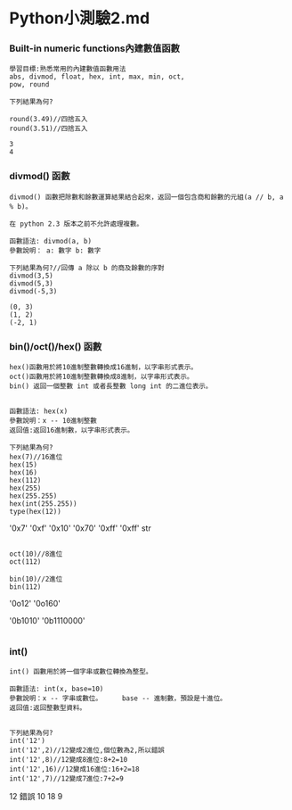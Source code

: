 # Python小測驗2.md

### Built-in numeric functions內建數值函數
```
學習目標:熟悉常用的內建數值函數用法
abs, divmod, float, hex, int, max, min, oct,
pow, round
```
```
下列結果為何?

round(3.49)//四捨五入
round(3.51)//四捨五入
```
```
3
4
```
### divmod() 函數
```
divmod() 函數把除數和餘數運算結果結合起來，返回一個包含商和餘數的元組(a // b, a % b)。

在 python 2.3 版本之前不允許處理複數。

函數語法: divmod(a, b)
參數說明： a: 數字 b: 數字

下列結果為何?//回傳 a 除以 b 的商及餘數的序對
divmod(3,5)
divmod(5,3)
divmod(-5,3)
```
```
(0, 3)
(1, 2)
(-2, 1)

```
### bin()/oct()/hex() 函數
```
hex()函數用於將10進制整數轉換成16進制，以字串形式表示。
oct()函數用於將10進制整數轉換成8進制，以字串形式表示。
bin() 返回一個整數 int 或者長整數 long int 的二進位表示。


函數語法: hex(x)
參數說明：x -- 10進制整數
返回值:返回16進制數，以字串形式表示。

下列結果為何?
hex(7)//16進位
hex(15)
hex(16)
hex(112)
hex(255)
hex(255.255)
hex(int(255.255))
type(hex(12))
```
'0x7'
'0xf'
'0x10'
'0x70'
'0xff'
'0xff'
str

```

oct(10)//8進位
oct(112)

bin(10)//2進位
bin(112)
```
'0o12'
'0o160'

'0b1010'
'0b1110000'
```
```
### int()
```
int() 函數用於將一個字串或數位轉換為整型。

函數語法: int(x, base=10)
參數說明：x -- 字串或數位。     base -- 進制數，預設是十進位。
返回值:返回整數型資料。
 

下列結果為何?
int('12')
int('12',2)//12變成2進位,個位數為2,所以錯誤
int('12',8)//12變成8進位:8+2=10
int('12',16)//12變成16進位:16+2=18
int('12',7)//12變成7進位:7+2=9
```
12
錯誤
10
18
9
```
```
